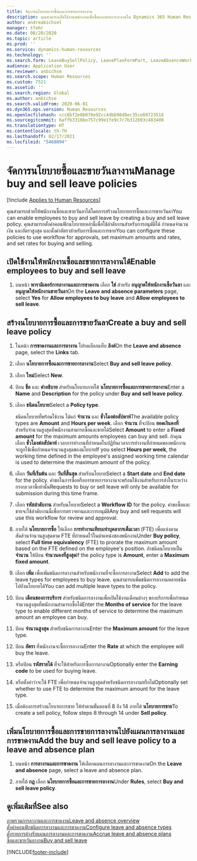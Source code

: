 ```yaml
---
title: จัดการนโยบายการซื้อและการขายการลางาน
description: คุณสามารถเปิดใช้งานพนักงานเพื่อซื้อและขายการลางานใน Dynamics 365 Human Resources
author: andreabichsel
manager: tfehr
ms.date: 08/20/2020
ms.topic: article
ms.prod: ''
ms.service: dynamics-human-resources
ms.technology: ''
ms.search.form: LeaveBuySellPolicy, LeavePlanFormPart, LeaveAbsenceWorkspace
audience: Application User
ms.reviewer: anbichse
ms.search.scope: Human Resources
ms.custom: 7521
ms.assetid: ''
ms.search.region: Global
ms.author: anbichse
ms.search.validFrom: 2020-06-01
ms.dyn365.ops.version: Human Resources
ms.openlocfilehash: ccc6bf2e8b070e92cc4dbb98d8ec35ce60723516
ms.sourcegitcommit: 6affb3316be757c99e1fe9c7c7b312b93c483408
ms.translationtype: HT
ms.contentlocale: th-TH
ms.lasthandoff: 02/17/2021
ms.locfileid: "5468094"
---
```

# <a name="manage-buy-and-sell-leave-policies"></a><span data-ttu-id="9481e-103">จัดการนโยบายซื้อและขายวันลางาน</span><span class="sxs-lookup"><span data-stu-id="9481e-103">Manage buy and sell leave policies</span></span>

[!include [Applies to Human Resources](../includes/applies-to-hr.md)]

<span data-ttu-id="9481e-104">คุณสามารถช่วยให้พนักงานซื้อและขายวันลาได้โดยการสร้างนโยบายการซื้อและการขายวันลา</span><span class="sxs-lookup"><span data-stu-id="9481e-104">You can enable employees to buy and sell leave by creating a buy and sell leave policy.</span></span> <span data-ttu-id="9481e-105">คุณสามารถตั้งค่าคอนฟิกนโยบายเหล่านี้เพื่อใช้ลำดับงานสำหรับการอนุมัติได้ กำหนดจำนวนเงิน และอัตราสูงสุด และตั้งค่าอัตราสำหรับการซื้อและการขาย</span><span class="sxs-lookup"><span data-stu-id="9481e-105">You can configure these policies to use workflow for approvals, set maximum amounts and rates, and set rates for buying and selling.</span></span> 

## <a name="enable-employees-to-buy-and-sell-leave"></a><span data-ttu-id="9481e-106">เปิดใช้งานให้พนักงานซื้อและขายการลางานได้</span><span class="sxs-lookup"><span data-stu-id="9481e-106">Enable employees to buy and sell leave</span></span>

1. <span data-ttu-id="9481e-107">บนหน้า **พารามิเตอร์การลางานและการขาดงาน** เลือก **ใช่** สำหรับ **อนุญาตให้พนักงานซื้อวันลา** และ **อนุญาตให้พนักงานขายวันลา**</span><span class="sxs-lookup"><span data-stu-id="9481e-107">On the **Leave and absence parameters** page, select **Yes** for **Allow employees to buy leave** and **Allow employees to sell leave**.</span></span>

## <a name="create-a-buy-and-sell-leave-policy"></a><span data-ttu-id="9481e-108">สร้างนโยบายการซื้อและการขายวันลา</span><span class="sxs-lookup"><span data-stu-id="9481e-108">Create a buy and sell leave policy</span></span>

1. <span data-ttu-id="9481e-109">ในหน้า **การขาดงานและการลางาน** โปรดเลือกแท็บ **ลิงค์**</span><span class="sxs-lookup"><span data-stu-id="9481e-109">On the **Leave and absence** page, select the **Links** tab.</span></span> 

2. <span data-ttu-id="9481e-110">เลือก **นโยบายการซื้อและการขายการลางาน**</span><span class="sxs-lookup"><span data-stu-id="9481e-110">Select **Buy and sell leave policy**.</span></span>

3. <span data-ttu-id="9481e-111">เลือก **ใหม่**</span><span class="sxs-lookup"><span data-stu-id="9481e-111">Select **New**.</span></span>

4. <span data-ttu-id="9481e-112">ป้อน **ชื่อ** และ **คำอธิบาย** สำหรับนโยบายภายใต้ **นโยบายการซื้อและการขายการลางาน**</span><span class="sxs-lookup"><span data-stu-id="9481e-112">Enter a **Name** and **Description** for the policy under **Buy and sell leave policy**.</span></span> 

5. <span data-ttu-id="9481e-113">เลือก **ชนิดนโยบาย**</span><span class="sxs-lookup"><span data-stu-id="9481e-113">Select a **Policy type**.</span></span> 

   <span data-ttu-id="9481e-114">ชนิดนโยบายที่พร้อมใช้งาน ได้แก่ **จำนวน** และ **ชั่วโมงต่อสัปดาห์**</span><span class="sxs-lookup"><span data-stu-id="9481e-114">The available policy types are **Amount** and **Hours per week**.</span></span> <span data-ttu-id="9481e-115">เลือก **จำนวน** ที่จะป้อน **ยอดเงินคงที่** สำหรับจำนวนสูงสุดที่พนักงานสามารถซื้อและขายได้</span><span class="sxs-lookup"><span data-stu-id="9481e-115">Select **Amount** to enter a **Fixed amount** for the maximum amounts employees can buy and sell.</span></span> <span data-ttu-id="9481e-116">ถ้าคุณเลือก **ชั่วโมงต่อสัปดาห์** เวลาการทำงานที่กำหนดในปฏิทินเวลาการทำงานที่กำหนดของพนักงาน จะถูกใช้เพื่อกำหนดจำนวนสูงสุดของนโยบาย</span><span class="sxs-lookup"><span data-stu-id="9481e-116">If you select **Hours per week**, the working time defined in the employee's assigned working time calendar is used to determine the maximum amount of the policy.</span></span> 

6. <span data-ttu-id="9481e-117">เลือก **วันที่เริ่มต้น** และ **วันที่สิ้นสุด** สำหรับนโยบาย</span><span class="sxs-lookup"><span data-stu-id="9481e-117">Select a **Start date** and **End date** for the policy.</span></span> <span data-ttu-id="9481e-118">คำขอในการซื้อหรือการขายการลางานจะพร้อมใช้งานสำหรับการส่งในระหว่างกรอบเวลานี้เท่านั้น</span><span class="sxs-lookup"><span data-stu-id="9481e-118">Requests to buy or sell leave will only be available for submission during this time frame.</span></span> 

7. <span data-ttu-id="9481e-119">เลือก **รหัสลำดับงาน** สำหรับนโยบาย</span><span class="sxs-lookup"><span data-stu-id="9481e-119">Select a **Workflow ID** for the policy.</span></span> <span data-ttu-id="9481e-120">คำขอซื้อและขายจะใช้ลำดับงานนี้เพื่อการตรวจทานและการอนุมัติ</span><span class="sxs-lookup"><span data-stu-id="9481e-120">Any buy and sell requests will use this workflow for review and approval.</span></span> 

8. <span data-ttu-id="9481e-121">ภายใต้ **นโยบายการซื้อ** ให้เลือก **การทำงานเทียบเท่าบุคลากรเต็มเวลา** (FTE) เพื่อแบ่งตามสัดส่วนจำนวนสูงสุดตาม FTE ที่กำหนดไว้ในตำแหน่งของพนักงาน</span><span class="sxs-lookup"><span data-stu-id="9481e-121">Under **Buy policy**, select **Full time equivalency** (FTE) to prorate the maximum amount based on the FTE defined on the employee's position.</span></span> <span data-ttu-id="9481e-122">ถ้าชนิดนโยบายเป็น **จำนวน** ให้ป้อน **จำนวนคงที่สูงสุด**</span><span class="sxs-lookup"><span data-stu-id="9481e-122">If the policy type is **Amount**, enter a **Maximum fixed amount**.</span></span> 

9. <span data-ttu-id="9481e-123">เลือก **เพิ่ม** เพื่อเพิ่มชนิดการลางานสำหรับพนักงานที่จะซื้อการลางาน</span><span class="sxs-lookup"><span data-stu-id="9481e-123">Select **Add** to add the leave types for employees to buy leave.</span></span> <span data-ttu-id="9481e-124">คุณสามารถเพิ่มชนิดการลางานหลายชนิดไปยังนโยบายได้</span><span class="sxs-lookup"><span data-stu-id="9481e-124">You can add multiple leave types to the policy.</span></span> 

10. <span data-ttu-id="9481e-125">ป้อน **เดือนของการบริการ** สำหรับชนิดการลางานเพื่อเปิดใช้งานเดือนต่างๆ ของบริการเพื่อกำหนดจำนวนสูงสุดที่พนักงานสามารถซื้อได้</span><span class="sxs-lookup"><span data-stu-id="9481e-125">Enter the **Months of service** for the leave type to enable different months of service to determine the maximum amount an employee can buy.</span></span> 

11. <span data-ttu-id="9481e-126">ป้อน **จำนวนสูงสุด** สำหรับชนิดการลางาน</span><span class="sxs-lookup"><span data-stu-id="9481e-126">Enter the **Maximum amount** for the leave type.</span></span> 

12. <span data-ttu-id="9481e-127">ป้อน **อัตรา** ที่พนักงานจะซื้อการลางาน</span><span class="sxs-lookup"><span data-stu-id="9481e-127">Enter the **Rate** at which the employee will buy the leave.</span></span> 

13. <span data-ttu-id="9481e-128">หรือป้อน **รหัสรายได้** ที่จะใช้สำหรับการซื้อการลางาน</span><span class="sxs-lookup"><span data-stu-id="9481e-128">Optionally enter the **Earning code** to be used for buying leave.</span></span> 

14. <span data-ttu-id="9481e-129">หรือตั้งค่าว่าจะใช้ FTE เพื่อกำหนดจำนวนสูงสุดสำหรับชนิดการลางานหรือไม่</span><span class="sxs-lookup"><span data-stu-id="9481e-129">Optionally set whether to use FTE to determine the maximum amount for the leave type.</span></span> 

15. <span data-ttu-id="9481e-130">เมื่อต้องการสร้างนโยบายการขาย ให้ทำตามขั้นตอนที่ 8 ถึง 14 ภายใต้ **นโยบายการขาย**</span><span class="sxs-lookup"><span data-stu-id="9481e-130">To create a sell policy, follow steps 8 through 14 under **Sell policy**.</span></span> 

## <a name="add-the-buy-and-sell-leave-policy-to-a-leave-and-absence-plan"></a><span data-ttu-id="9481e-131">เพิ่มนโยบายการซื้อและการขายการลางานไปยังแผนการลางานและการขาดงาน</span><span class="sxs-lookup"><span data-stu-id="9481e-131">Add the buy and sell leave policy to a leave and absence plan</span></span>

1. <span data-ttu-id="9481e-132">บนหน้า **การลางานและการขาดงาน** ให้เลือกแผนการลางานและการขาดงาน</span><span class="sxs-lookup"><span data-stu-id="9481e-132">On the **Leave and absence** page, select a leave and absence plan.</span></span>

2. <span data-ttu-id="9481e-133">ภายใต้ **กฎ** เลือก **นโยบายการซื้อและการขายการลางาน**</span><span class="sxs-lookup"><span data-stu-id="9481e-133">Under **Rules**, select **Buy and sell leave policy**.</span></span>

## <a name="see-also"></a><span data-ttu-id="9481e-134">ดูเพิ่มเติมที่</span><span class="sxs-lookup"><span data-stu-id="9481e-134">See also</span></span>

[<span data-ttu-id="9481e-135">ภาพรวมการลางานและการขาดงาน</span><span class="sxs-lookup"><span data-stu-id="9481e-135">Leave and absence overview</span></span>](hr-leave-and-absence-overview.md)</br>
[<span data-ttu-id="9481e-136">ตั้งค่าคอนฟิกชนิดการลางานและการขาดงาน</span><span class="sxs-lookup"><span data-stu-id="9481e-136">Configure leave and absence types</span></span>](hr-leave-and-absence-types.md)</br>
[<span data-ttu-id="9481e-137">ตั้งรายการค้างรับแผนการลางานและการขาดงาน</span><span class="sxs-lookup"><span data-stu-id="9481e-137">Accrue leave and absence plans</span></span>](hr-leave-and-absence-accrue.md)</br>
[<span data-ttu-id="9481e-138">ซื้อและขายวันลางาน</span><span class="sxs-lookup"><span data-stu-id="9481e-138">Buy and sell leave</span></span>](hr-employee-self-service-buy-sell-leave.md)



[!INCLUDE[footer-include](../includes/footer-banner.md)]